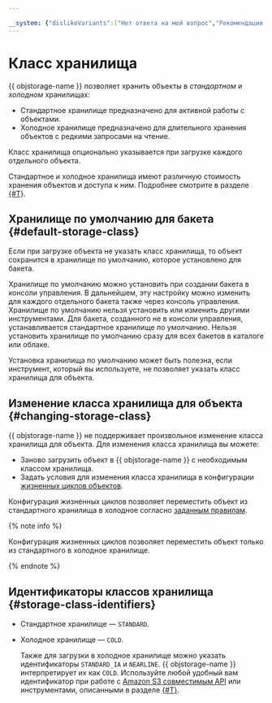 ```yaml
---

__system: {"dislikeVariants":["Нет ответа на мой вопрос","Рекомендации не помогли","Содержание не соответсвует заголовку","Другое"]}
---
```

# Класс хранилища

{{ objstorage-name }} позволяет хранить объекты в *стандартном* и *холодном* хранилищах:

- Стандартное хранилище предназначено для активной работы с объектами.
- Холодное хранилище предназначено для длительного хранения объектов с редкими запросами на чтение.

Класс хранилища опционально указывается при загрузке каждого отдельного объекта.

Стандартное и холодное хранилища имеют различную стоимость хранения объектов и доступа к ним. Подробнее смотрите в разделе [{#T}](../pricing.md).

## Хранилище по умолчанию для бакета {#default-storage-class}

Если при загрузке объекта не указать класс хранилища, то объект сохранится в хранилище по умолчанию, которое установлено для бакета.

Хранилище по умолчанию можно установить при создании бакета в консоли управления. В дальнейшем, эту настройку можно изменить для каждого отдельного бакета также через консоль управления. Хранилище по умолчанию нельзя установить или изменить другими инструментами. Для бакета, созданного не в консоли управления, устанавливается стандартное хранилище по умолчанию. Нельзя установить хранилище по умолчанию сразу для всех бакетов в каталоге или облаке.

Установка хранилища по умолчанию может быть полезна, если инструмент, который вы используете, не позволяет указать класс хранилища для объекта.

## Изменение класса хранилища для объекта {#changing-storage-class}

{{ objstorage-name }} не поддерживает произвольное изменение класса хранилища для объекта. Для изменения класса хранилища вы можете:

- Заново загрузить объект в {{ objstorage-name }} с необходимым классом хранилища.
- Задать условия для изменения класса хранилища в конфигурации [жизненных циклов объектов](lifecycles.md).

Конфигурация жизненных циклов позволяет переместить объект из стандартного хранилища в холодное согласно [заданным правилам](../s3/api-ref/lifecycles/xml-config.md).

{% note info %}

Конфигурация жизненных циклов позволяет переместить объект только из стандартного в холодное хранилище. 

{% endnote %}


## Идентификаторы классов хранилища {#storage-class-identifiers}

- Стандартное хранилище — `STANDARD`.
- Холодное хранилище — `COLD`.

    Также для загрузки в холодное хранилище можно указать идентификаторы `STANDARD_IA` и `NEARLINE`. {{ objstorage-name }} интерпретирует их как `COLD`. Используйте любой удобный вам идентификатор при работе с [Amazon S3 совместимым API](../s3/index.md) или инструментами, описанными в разделе [{#T}](../tools/index.md).
